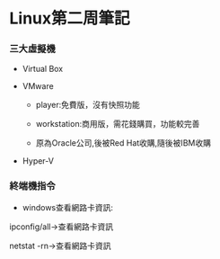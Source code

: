 # Linux第二周筆記

### 三大虛擬機

* Virtual Box

* VMware

    * player:免費版，沒有快照功能
  
    * workstation:商用版，需花錢購買，功能較完善
  
    * 原為Oracle公司,後被Red Hat收購,隨後被IBM收購
  
  
* Hyper-V

### 終端機指令
- windows查看網路卡資訊:

ipconfig/all->查看網路卡資訊

netstat -rn->查看網路卡資訊

